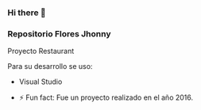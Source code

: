 ### Hi there 👋
### Repositorio Flores Jhonny

Proyecto Restaurant

Para su desarrollo se uso:
- Visual Studio

- ⚡ Fun fact: Fue un proyecto realizado en el año 2016.

